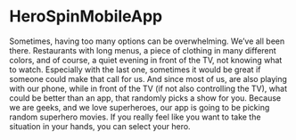 # HeroSpinMobileApp
Sometimes, having too many options can be overwhelming. We’ve all been there. Restaurants with long menus, a piece of clothing in many different colors, and of course, a quiet evening in front of the TV, not knowing what to watch. Especially with the last one, sometimes it would be great if someone could make that call for us. And since most of us, are also playing with our phone, while in front of the TV (if not also controlling the TV), what could be better than an app, that randomly picks a show for you. Because we are geeks, and we love superheroes, our app is going to be picking random superhero movies. If you really feel like you want to take the situation in your hands, you can select your hero.
